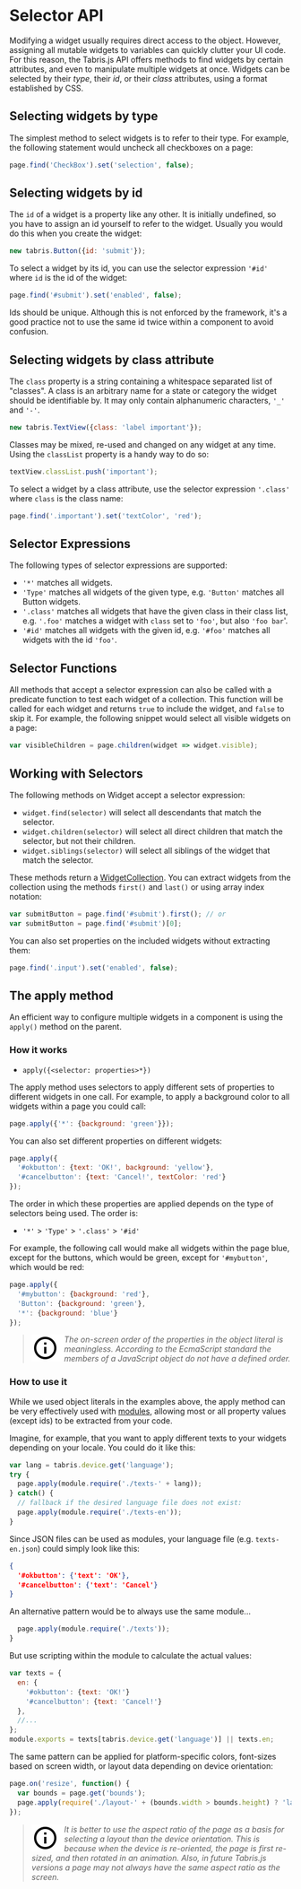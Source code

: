 # Selector API

Modifying a widget usually requires direct access to the object. However, assigning all mutable widgets to variables can quickly clutter your UI code. For this reason, the Tabris.js API offers methods to find widgets by certain attributes, and even to manipulate multiple widgets at once. Widgets can be selected by their *type*, their *id*, or their *class* attributes, using a format established by CSS.

## Selecting widgets by type

The simplest method to select widgets is to refer to their type. For example, the following statement would uncheck all checkboxes on a page:

```js
page.find('CheckBox').set('selection', false);
```

## Selecting widgets by id

The `id` of a widget is a property like any other. It is initially undefined, so you have to assign an id yourself to refer to the widget. Usually you would do this when you create the widget:

```js
new tabris.Button({id: 'submit'});
```

To select a widget by its id, you can use the selector expression `'#id'` where `id` is the id of the widget:

```js
page.find('#submit').set('enabled', false);
```

Ids should be unique. Although this is not enforced by the framework, it's a good practice not to use the same id twice within a component to avoid confusion.

## Selecting widgets by class attribute

The `class` property is a string containing a whitespace separated list of "classes". A class is an arbitrary name for a state or category the widget should be identifiable by. It may only contain alphanumeric characters, `'_'` and `'-'`.

```js
new tabris.TextView({class: 'label important'});
```

Classes may be mixed, re-used and changed on any widget at any time. Using the `classList` property is a handy way to do so:

```js
textView.classList.push('important');
```

To select a widget by a class attribute, use the selector expression `'.class'` where `class` is the class name:

```js
page.find('.important').set('textColor', 'red');
```

## Selector Expressions

The following types of selector expressions are supported:

- `'*'` matches all widgets.
- `'Type'` matches all widgets of the given type, e.g. `'Button'` matches all Button widgets.
- `'.class'` matches all widgets that have the given class in their class list, e.g. `'.foo'` matches a widget with `class` set to `'foo'`, but also `'foo bar`'.
- `'#id'` matches all widgets with the given id, e.g. `'#foo'` matches all widgets with the id `'foo'`.

## Selector Functions

All methods that accept a selector expression can also be called with a predicate function to test each widget of a collection. This function will be called for each widget and returns `true` to include the widget, and `false` to skip it. For example, the following snippet would select all visible widgets on a page:

```js
var visibleChildren = page.children(widget => widget.visible);
```

## Working with Selectors

The following methods on Widget accept a selector expression:

- `widget.find(selector)` will select all descendants that match the selector.
- `widget.children(selector)` will select all direct children that match the selector, but not their children.
- `widget.siblings(selector)` will select all siblings of the widget that match the selector.

These methods return a [WidgetCollection](api/WidgetCollection.md). You can extract widgets from the collection using the methods `first()` and `last()` or using array index notation:

```js
var submitButton = page.find('#submit').first(); // or
var submitButton = page.find('#submit')[0];
```

You can also set properties on the included widgets without extracting them:

```js
page.find('.input').set('enabled', false);
```

## The apply method

An efficient way to configure multiple widgets in a component is using the `apply()` method on the parent.

### How it works

- `apply({<selector: properties>*})`

The apply method uses selectors to apply different sets of properties to different widgets in one call. For example, to apply a background color to all widgets within a page you could call:

```js
page.apply({'*': {background: 'green'}});
```

You can also set different properties on different widgets:

```js
page.apply({
  '#okbutton': {text: 'OK!', background: 'yellow'},
  '#cancelbutton': {text: 'Cancel!', textColor: 'red'}
});
```

The order in which these properties are applied depends on the type of selectors being used. The order is:

- `'*'` > `'Type'` > `'.class'` > `'#id'`

For example, the following call would make all widgets within the page blue, except for the buttons, which would be green, except for `'#mybutton'`, which would be red:

```js
page.apply({
  '#mybutton': {background: 'red'},
  'Button': {background: 'green'},
  '*': {background: 'blue'}
});
```

> <img align="left" src="img/note.png"> <i>The on-screen order of the properties in the object literal is meaningless. According to the EcmaScript standard the members of a JavaScript object do not have a defined order.</i>

### How to use it

While we used object literals in the examples above, the apply method can be very effectively used with [modules](module), allowing most or all property values (except ids) to be extracted from your code.

Imagine, for example, that you want to apply different texts to your widgets depending on your locale. You could do it like this:

```js
var lang = tabris.device.get('language');
try {
  page.apply(module.require('./texts-' + lang));
} catch() {
  // fallback if the desired language file does not exist:
  page.apply(module.require('./texts-en'));
}
```

Since JSON files can be used as modules, your language file (e.g. `texts-en.json`) could simply look like this:

```json
{
  '#okbutton': {'text': 'OK'},
  '#cancelbutton': {'text': 'Cancel'}
}
```

An alternative pattern would be to always use the same module...

```js
  page.apply(module.require('./texts'));
}
```

But use scripting within the module to calculate the actual values:

```js
var texts = {
  en: {
    '#okbutton': {text: 'OK!'}
    '#cancelbutton': {text: 'Cancel!'}
  },
  //...
};
module.exports = texts[tabris.device.get('language')] || texts.en;
```

The same pattern can be applied for platform-specific colors, font-sizes based on screen width, or layout data depending on device orientation:

```js
page.on('resize', function() {
  var bounds = page.get('bounds');
  page.apply(require('./layout-' + (bounds.width > bounds.height) ? 'landscape' : 'portrait'));
});
```

> <img align="left" src="img/note.png"> <i>It is better to use the aspect ratio of the page as a basis for selecting a layout than the device orientation. This is because when the device is re-oriented, the page is first re-sized, and then rotated in an animation. Also, in future Tabris.js versions a page may not always have the same aspect ratio as the screen.</i>

